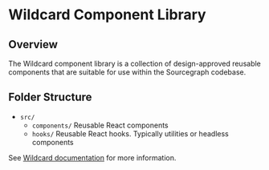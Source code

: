 # Wildcard Component Library

## Overview

The Wildcard component library is a collection of design-approved reusable components that are suitable for use within the Sourcegraph codebase.

## Folder Structure

- `src/`
  - `components/`
    Reusable React components
  - `hooks/`
    Reusable React hooks. Typically utilities or headless components

See [Wildcard documentation](https://sourcegraph.com/docs/dev/background-information/web/wildcard) for more information.
